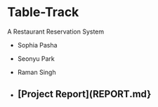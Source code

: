 # Table-Track
A Restaurant Reservation System

- Sophia Pasha
- Seonyu Park
- Raman Singh

- ## [Project Report](REPORT.md}
